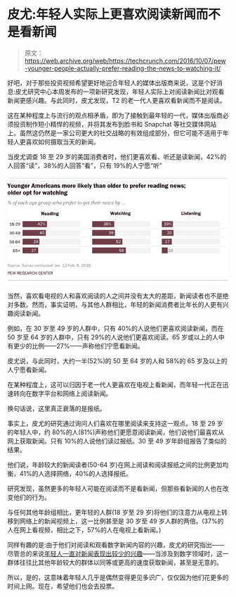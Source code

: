 # 皮尤:年轻人实际上更喜欢阅读新闻而不是看新闻

> 原文：<https://web.archive.org/web/https://techcrunch.com/2016/10/07/pew-younger-people-actually-prefer-reading-the-news-to-watching-it/>

好吧，对于那些投资视频希望更好地迎合年轻人的媒体出版商来说，这是个好消息:皮尤研究中心本周发布的一项新研究发现，年轻人实际上对阅读新闻比对观看新闻更感兴趣。与此同时，皮尤发现，T2 的老一代人更喜欢看新闻而不是阅读。

这在某种程度上与流行的观点相矛盾，即为了接触到最年轻的一代，媒体出版商必须投资制作短小精悍的视频，并将其发布到脸书和 Snapchat 等社交媒体网站上。虽然这仍然是一家公司更大的社交战略的有效组成部分，但它可能不适用于年轻人更喜欢如何摄取当天的新闻。

当皮尤调查 18 至 29 岁的美国消费者时，他们更喜欢看、听还是读新闻，42%的人回答“读”，38%的人回答“看”，只有 19%的人宁愿“听”

![ft_16_09_30_newsbyage](img/957e2a7d99f4694fb045f8ad751d633d.png)

当然，喜欢看电视的人和喜欢阅读的人之间并没有太大的差距，新闻读者也不是绝对多数。然而，事实证明，与其他人群相比，年轻的新闻消费者比年长的人更有兴趣阅读新闻。

例如，在 30 岁至 49 岁的人群中，只有 40%的人说他们更喜欢阅读新闻，而在 50 岁至 64 岁的人群中，只有 29%的人说他们更喜欢阅读。65 岁或以上的人中有更少的比例——27%——声称他们宁愿看新闻。

皮尤说，与此同时，大约一半(52%)的 50 至 64 岁的人和 58%的 65 岁及以上的人宁愿看新闻。

在某种程度上，这可以归因于老一代人更喜欢在电视上看新闻，而年轻一代正在迅速转向在数字平台和网络上阅读新闻。

换句话说，这里真正衰落的是报纸。

事实上，皮尤的研究通过询问人们喜欢在哪里阅读来支持这一观点。18 至 29 岁的年轻人中，约 80%的人(81%)声称他们更愿意阅读新闻，他们说他们最喜欢从网上获取新闻。只有 10%的人说他们读过报纸。30 至 49 岁年龄组报告了类似的结果。

他们说，年龄较大的新闻读者(50-64 岁)在网上阅读和阅读报纸之间的比例更加均衡，41%的人选择网络，40%的人选择报纸。

研究发现，虽然更多的年轻人可能在阅读而不是看新闻，但那些看新闻的人也在改变他们的行为。

与任何其他年龄组相比，更年轻的人群(18 岁至 29 岁)将他们的注意力从电视上转移到网络上的新闻视频上，这一比例甚至是 30 岁至 49 岁人群的两倍。(37%的人在网上看视频，相比之下，57%的人在电视上看新闻。)

同样有趣的是:由于他们对阅读和观看数字新闻内容的兴趣，皮尤的研究指出——尽管总的来说[年轻人一直对新闻表现出较少的兴趣](https://web.archive.org/web/20230402110723/http://www.journalism.org/2016/07/07/young-adults/)——当涉及到数字领域时，这一群体往往比其他年龄较大的群体以同等或更高的速度获取新闻，甚至是无意的。

所以，是的，这意味着年轻人几乎是偶然变得更见多识广，仅仅因为他们花更多的时间上网。现在，希望他们也会去投票。